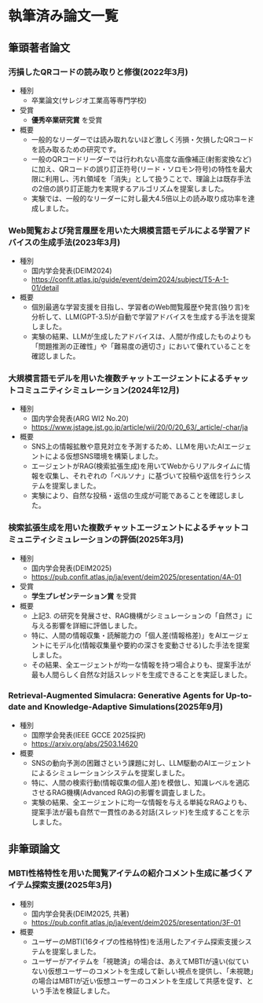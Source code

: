 # 執筆済み論文一覧

## 筆頭著者論文

### 汚損したQRコードの読み取りと修復(2022年3月)
- 種別
    - 卒業論文(サレジオ工業高等専門学校)
- 受賞
    - **優秀卒業研究賞** を受賞
- 概要
    - 一般的なリーダーでは読み取れないほど激しく汚損・欠損したQRコードを読み取るための研究です。
    - 一般のQRコードリーダーでは行われない高度な画像補正(射影変換など)に加え、QRコードの誤り訂正符号(リード・ソロモン符号)の特性を最大限に利用し、汚れ領域を「消失」として扱うことで、理論上は既存手法の2倍の誤り訂正能力を実現するアルゴリズムを提案しました。
    - 実験では、一般的なリーダーに対し最大4.5倍以上の読み取り成功率を達成しました。

### Web閲覧および発言履歴を用いた大規模言語モデルによる学習アドバイスの生成手法(2023年3月)
- 種別
    - 国内学会発表(DEIM2024)
    - https://confit.atlas.jp/guide/event/deim2024/subject/T5-A-1-01/detail
- 概要
    - 個別最適な学習支援を目指し、学習者のWeb閲覧履歴や発言(独り言)を分析して、LLM(GPT-3.5)が自動で学習アドバイスを生成する手法を提案しました。
    - 実験の結果、LLMが生成したアドバイスは、人間が作成したものよりも「問題推測の正確性」や「難易度の適切さ」において優れていることを確認しました。

### 大規模言語モデルを用いた複数チャットエージェントによるチャットコミュニティシミュレーション(2024年12月)
- 種別
    - 国内学会発表(ARG WI2 No.20)
    - https://www.jstage.jst.go.jp/article/wii/20/0/20_63/_article/-char/ja
- 概要
    - SNS上の情報拡散や意見対立を予測するため、LLMを用いたAIエージェントによる仮想SNS環境を構築しました。
    - エージェントがRAG(検索拡張生成)を用いてWebからリアルタイムに情報を収集し、それぞれの「ペルソナ」に基づいて投稿や返信を行うシステムを提案しました。
    - 実験により、自然な投稿・返信の生成が可能であることを確認しました。

### 検索拡張生成を用いた複数チャットエージェントによるチャットコミュニティシミュレーションの評価(2025年3月)
- 種別
    - 国内学会発表(DEIM2025)
    - https://pub.confit.atlas.jp/ja/event/deim2025/presentation/4A-01
- 受賞
    - **学生プレゼンテーション賞** を受賞
- 概要
    - 上記3. の研究を発展させ、RAG機構がシミュレーションの「自然さ」に与える影響を詳細に評価しました。
    - 特に、人間の情報収集・読解能力の「個人差(情報格差)」をAIエージェントにモデル化(情報収集量や要約の深さを変動させる)した手法を提案しました。
    - その結果、全エージェントが均一な情報を持つ場合よりも、提案手法が最も人間らしく自然な対話スレッドを生成できることを実証しました。

### Retrieval-Augmented Simulacra: Generative Agents for Up-to-date and Knowledge-Adaptive Simulations(2025年9月)
- 種別
    - 国際学会発表(IEEE GCCE 2025採択)
    - https://arxiv.org/abs/2503.14620
- 概要
    - SNSの動向予測の困難さという課題に対し、LLM駆動のAIエージェントによるシミュレーションシステムを提案しました。
    - 特に、人間の検索行動(情報収集の個人差)を模倣し、知識レベルを適応させるRAG機構(Advanced RAG)の影響を調査しました。
    - 実験の結果、全エージェントに均一な情報を与える単純なRAGよりも、提案手法が最も自然で一貫性のある対話(スレッド)を生成することを示しました。

## 非筆頭論文

### MBTI性格特性を用いた閲覧アイテムの紹介コメント生成に基づくアイテム探索支援(2025年3月)
- 種別
    - 国内学会発表(DEIM2025, 共著)
    - https://pub.confit.atlas.jp/ja/event/deim2025/presentation/3F-01
- 概要
    - ユーザーのMBTI(16タイプの性格特性)を活用したアイテム探索支援システムを提案しました。
    - ユーザーがアイテムを「視聴済」の場合は、あえてMBTIが遠い(似ていない)仮想ユーザーのコメントを生成して新しい視点を提供し、「未視聴」の場合はMBTIが近い仮想ユーザーのコメントを生成して共感を促す、という手法を検証しました。